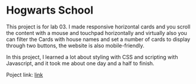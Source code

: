 # Hogwarts School

This project is for lab 03. I made responsive horizontal cards and you scroll the content with a mouse and touchpad horizontally and virtually also you can filter the Cards with house names and set a number of cards to display through two buttons, the website is also mobile-friendly.

In this project, I learned a lot about styling with CSS and scripting with Javascript, and it took me about one day and a half to finish.

Poject link:
[link](https://fahadsamarat.github.io/magical_characters/)
